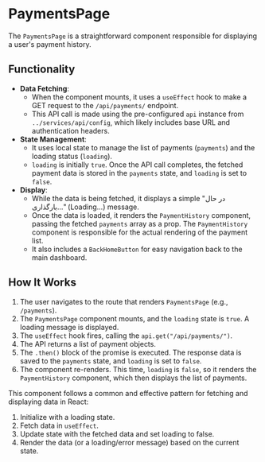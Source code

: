 # PaymentsPage

The `PaymentsPage` is a straightforward component responsible for displaying a user's payment history.

## Functionality

- **Data Fetching**:
  - When the component mounts, it uses a `useEffect` hook to make a GET request to the `/api/payments/` endpoint.
  - This API call is made using the pre-configured `api` instance from `../services/api/config`, which likely includes base URL and authentication headers.
- **State Management**:
  - It uses local state to manage the list of payments (`payments`) and the loading status (`loading`).
  - `loading` is initially `true`. Once the API call completes, the fetched payment data is stored in the `payments` state, and `loading` is set to `false`.
- **Display**:
  - While the data is being fetched, it displays a simple "در حال بارگذاری..." (Loading...) message.
  - Once the data is loaded, it renders the `PaymentHistory` component, passing the fetched `payments` array as a prop. The `PaymentHistory` component is responsible for the actual rendering of the payment list.
  - It also includes a `BackHomeButton` for easy navigation back to the main dashboard.

## How It Works

1. The user navigates to the route that renders `PaymentsPage` (e.g., `/payments`).
2. The `PaymentsPage` component mounts, and the `loading` state is `true`. A loading message is displayed.
3. The `useEffect` hook fires, calling the `api.get("/api/payments/")`.
4. The API returns a list of payment objects.
5. The `.then()` block of the promise is executed. The response data is saved to the `payments` state, and `loading` is set to `false`.
6. The component re-renders. This time, `loading` is `false`, so it renders the `PaymentHistory` component, which then displays the list of payments.

This component follows a common and effective pattern for fetching and displaying data in React:

1.  Initialize with a loading state.
2.  Fetch data in `useEffect`.
3.  Update state with the fetched data and set loading to false.
4.  Render the data (or a loading/error message) based on the current state.
